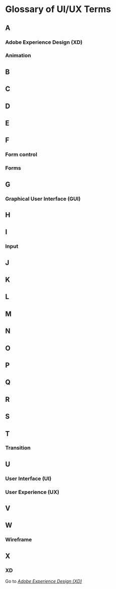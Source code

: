# Glossary of UI/UX Terms

## A

### Adobe Experience Design (XD)

### Animation

## B

## C

## D

## E

## F

### Form control

### Forms

## G

### Graphical User Interface (GUI)

## H

## I

### Input

## J

## K

## L

## M

## N

## O

## P

## Q

## R

## S

## T

### Transition

## U

### User Interface (UI)

### User Experience (UX)

## V

## W

### Wireframe

## X

### XD

Go to [*Adobe Experience Design (XD)*](#user-content-adobe-experience-design-xd)
